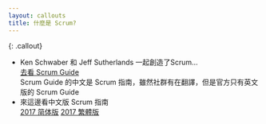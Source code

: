 ```yaml
---
layout: callouts
title: 什麼是 Scrum?
---
```


{: .callout}
* Ken Schwaber 和 Jeff Sutherlands 一起創造了Scrum…<br/>
[去看 Scrum Guide](https://www.scrum.org/resources/scrum-guide) <br/>
Scrum Guide 的中文是 Scrum 指南，雖然社群有在翻譯，但是官方只有英文版的 Scrum Guide
* 來這邊看中文版 Scrum 指南 <br/>
[2017 简体版](http://zh-chs.scrumguides.guru/)
[2017 繁體版](http://zh-cht.scrumguides.guru/)



